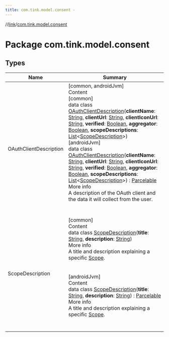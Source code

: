 ```yaml
---
title: com.tink.model.consent -
---
```

//[link](../index.md)/[com.tink.model.consent](index.md)



# Package com.tink.model.consent  


## Types  
  
|  Name|  Summary| 
|---|---|
| <a name="com.tink.model.consent/OAuthClientDescription///PointingToDeclaration/"></a>OAuthClientDescription| <a name="com.tink.model.consent/OAuthClientDescription///PointingToDeclaration/"></a>[common, androidJvm]  <br>Content  <br>[common]  <br>data class [OAuthClientDescription]([common]-o-auth-client-description/index.md)(**clientName**: [String](https://kotlinlang.org/api/latest/jvm/stdlib/kotlin/-string/index.html), **clientUrl**: [String](https://kotlinlang.org/api/latest/jvm/stdlib/kotlin/-string/index.html), **clientIconUrl**: [String](https://kotlinlang.org/api/latest/jvm/stdlib/kotlin/-string/index.html), **verified**: [Boolean](https://kotlinlang.org/api/latest/jvm/stdlib/kotlin/-boolean/index.html), **aggregator**: [Boolean](https://kotlinlang.org/api/latest/jvm/stdlib/kotlin/-boolean/index.html), **scopeDescriptions**: [List](https://kotlinlang.org/api/latest/jvm/stdlib/kotlin.collections/-list/index.html)<[ScopeDescription]([common]-scope-description/index.md)>)  <br>[androidJvm]  <br>data class [OAuthClientDescription]([android-jvm]-o-auth-client-description/index.md)(**clientName**: [String](https://kotlinlang.org/api/latest/jvm/stdlib/kotlin/-string/index.html), **clientUrl**: [String](https://kotlinlang.org/api/latest/jvm/stdlib/kotlin/-string/index.html), **clientIconUrl**: [String](https://kotlinlang.org/api/latest/jvm/stdlib/kotlin/-string/index.html), **verified**: [Boolean](https://kotlinlang.org/api/latest/jvm/stdlib/kotlin/-boolean/index.html), **aggregator**: [Boolean](https://kotlinlang.org/api/latest/jvm/stdlib/kotlin/-boolean/index.html), **scopeDescriptions**: [List](https://kotlinlang.org/api/latest/jvm/stdlib/kotlin.collections/-list/index.html)<[ScopeDescription]([android-jvm]-scope-description/index.md)>) : [Parcelable](https://developer.android.com/reference/kotlin/android/os/Parcelable.html)  <br>More info  <br>A description of the OAuth client and the data it will collect from the user.  <br><br><br>
| <a name="com.tink.model.consent/ScopeDescription///PointingToDeclaration/"></a>ScopeDescription| <a name="com.tink.model.consent/ScopeDescription///PointingToDeclaration/"></a>[common]  <br>Content  <br>data class [ScopeDescription]([common]-scope-description/index.md)(**title**: [String](https://kotlinlang.org/api/latest/jvm/stdlib/kotlin/-string/index.html), **description**: [String](https://kotlinlang.org/api/latest/jvm/stdlib/kotlin/-string/index.html))  <br>More info  <br>A title and description explaining a specific [Scope](../com.tink.model.user/[common]-scope/index.md).  <br><br><br>[androidJvm]  <br>Content  <br>data class [ScopeDescription]([android-jvm]-scope-description/index.md)(**title**: [String](https://kotlinlang.org/api/latest/jvm/stdlib/kotlin/-string/index.html), **description**: [String](https://kotlinlang.org/api/latest/jvm/stdlib/kotlin/-string/index.html)) : [Parcelable](https://developer.android.com/reference/kotlin/android/os/Parcelable.html)  <br>More info  <br>A title and description explaining a specific [Scope](../com.tink.model.user/[android-jvm]-scope/index.md).  <br><br><br>

